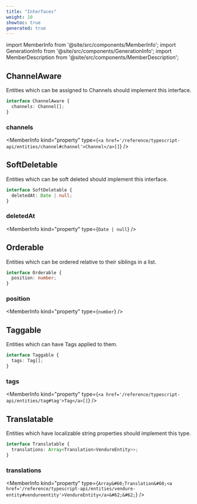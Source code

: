 ```yaml
---
title: "Interfaces"
weight: 10
showtoc: true
generated: true
---
```

<!-- This file was generated from the Vendure source. Do not modify. Instead, re-run the "docs:build" script -->
import MemberInfo from '@site/src/components/MemberInfo';
import GenerationInfo from '@site/src/components/GenerationInfo';
import MemberDescription from '@site/src/components/MemberDescription';


## ChannelAware

<GenerationInfo sourceFile="packages/core/src/common/types/common-types.ts" sourceLine="17" packageName="@vendure/core" />

Entities which can be assigned to Channels should implement this interface.

```ts title="Signature"
interface ChannelAware {
  channels: Channel[];
}
```

<div className="members-wrapper">

### channels

<MemberInfo kind="property" type={`<a href='/reference/typescript-api/entities/channel#channel'>Channel</a>[]`}   />




</div>


## SoftDeletable

<GenerationInfo sourceFile="packages/core/src/common/types/common-types.ts" sourceLine="28" packageName="@vendure/core" />

Entities which can be soft deleted should implement this interface.

```ts title="Signature"
interface SoftDeletable {
  deletedAt: Date | null;
}
```

<div className="members-wrapper">

### deletedAt

<MemberInfo kind="property" type={`Date | null`}   />




</div>


## Orderable

<GenerationInfo sourceFile="packages/core/src/common/types/common-types.ts" sourceLine="39" packageName="@vendure/core" />

Entities which can be ordered relative to their siblings in a list.

```ts title="Signature"
interface Orderable {
  position: number;
}
```

<div className="members-wrapper">

### position

<MemberInfo kind="property" type={`number`}   />




</div>


## Taggable

<GenerationInfo sourceFile="packages/core/src/common/types/common-types.ts" sourceLine="50" packageName="@vendure/core" />

Entities which can have Tags applied to them.

```ts title="Signature"
interface Taggable {
  tags: Tag[];
}
```

<div className="members-wrapper">

### tags

<MemberInfo kind="property" type={`<a href='/reference/typescript-api/entities/tag#tag'>Tag</a>[]`}   />




</div>


## Translatable

<GenerationInfo sourceFile="packages/core/src/common/types/locale-types.ts" sourceLine="29" packageName="@vendure/core" />

Entities which have localizable string properties should implement this type.

```ts title="Signature"
interface Translatable {
  translations: Array<Translation<VendureEntity>>;
}
```

<div className="members-wrapper">

### translations

<MemberInfo kind="property" type={`Array&#60;Translation&#60;<a href='/reference/typescript-api/entities/vendure-entity#vendureentity'>VendureEntity</a>&#62;&#62;`}   />




</div>
